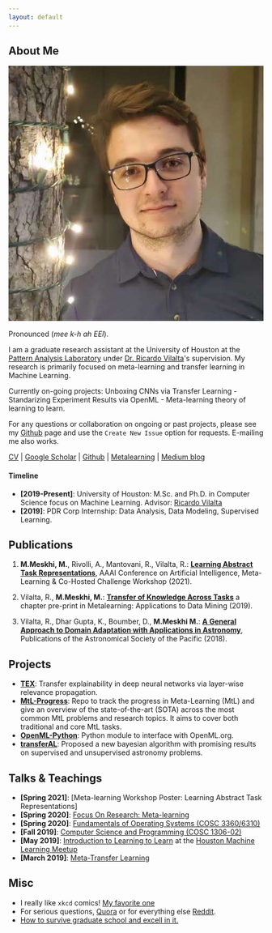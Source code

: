 ```yaml
---
layout: default
---
```


## About Me

<img class="profile-picture" src="michael.jpg">

Pronounced 	(*mee k-h ah EEl*). <br>

I am a graduate research assistant at the University of Houston at the [Pattern Analysis Laboratory](https://www.uh.edu/pa-lab/) under [Dr. Ricardo Vilalta](https://www.uh.edu/~rvilalta/)'s supervision. My research is primarily focused on meta-learning and transfer learning in Machine Learning.

Currently on-going projects: Unboxing CNNs via Transfer Learning - Standarizing Experiment Results via OpenML - Meta-learning theory of learning to learn. 

For any questions or collaboration on ongoing or past projects, please see my [Github](https://github.com/MichaelMMeskhi) page and use the `Create New Issue` option for requests. E-mailing me also works.

[CV](Resume.pdf) | [Google Scholar](https://scholar.google.com/citations?user=hLP_vy4AAAAJ&hl=en&oi=sra) | [Github](https://github.com/MichaelMMeskhi) | [Metalearning](http://metalearningml.org) | [Medium blog](https://medium.com/@mikhailmekhedkinmeskhi)

#### Timeline

- **\[2019-Present]**: University of Houston: M.Sc. and Ph.D. in Computer Science focus on Machine Learning. Advisor: [Ricardo Vilalta](http://www2.cs.uh.edu/~vilalta/) 
- **\[2019]**: PDR Corp Internship: Data Analysis, Data Modeling, Supervised Learning. 


## Publications

1. **M.Meskhi, M.**, Rivolli, A., Mantovani, R., Vilalta, R.: **[Learning Abstract Task Representations](https://arxiv.org/pdf/2101.07852)**, AAAI Conference on Artificial Intelligence, Meta-Learning & Co-Hosted Challenge Workshop (2021). 

2. Vilalta, R., **M.Meskhi, M.**: **[Transfer of Knowledge Across Tasks](TLchapter.pdf)** a chapter pre-print in Metalearning: Applications to Data Mining (2019).

3. Vilalta, R., Dhar Gupta, K., Boumber, D., **M.Meskhi M.**: **[A General Approach to Domain Adaptation with Applications in Astronomy](https://www.researchgate.net/publication/329884189_A_General_Approach_to_Domain_Adaptation_with_Applications_in_Astronomy)**, Publications of the Astronomical Society of the Pacific (2018).

## Projects

- **[TEX](https://github.com/MichaelMMeskhi/TransferLRP/tree/master/lrp)**: Transfer explainability in deep neural networks via layer-wise relevance propagation.
- **[MtL-Progress](https://github.com/MichaelMMeskhi/MtL-Progress)**: Repo to track the progress in Meta-Learning (MtL) and give an overview of the state-of-the-art (SOTA) across the most common MtL problems and research topics. It aims to cover both traditional and core MtL tasks.
- **[OpenML-Python](https://github.com/openml/openml-python)**: Python module to interface with OpenML.org.
- **[transferAL](https://github.com/PAL-UH/transferAL)**: Proposed a new bayesian algorithm with promising results on supervised and unsupervised astronomy problems.


## Talks & Teachings

- **\[Spring 2021]**: [Meta-learning Workshop Poster: Learning Abstract Task Representations]
- **\[Spring 2020]**: [Focus On Research: Meta-learning](FOR_Metalearning.pdf)
- **\[Spring 2020]**: [Fundamentals of Operating Systems (COSC 3360/6310)](COSC_3366_Syllabus.pdf)
- **\[Fall 2019]**: [Computer Science and Programming (COSC 1306-02)](COSC_1306_Syllabus.pdf)
- **\[May 2019]**: [Introduction to Learning to Learn](https://github.com/MichaelMMeskhi/MtL-Progress/blob/master/resources/files/intro_learning_to_learn.pdf) at the [Houston Machine Learning Meetup](https://www.meetup.com/Houston-Machine-Learning/events/261384583/)
- **\[March 2019]**: [Meta-Transfer Learning](https://medium.com/@mikhailmekhedkinmeskhi/meta-transfer-learning-6a02160ddaad)

## Misc

- I really like `xkcd` comics! [My favorite one](https://xkcd.com/1838/)
- For serious questions, [Quora](https://www.quora.com/profile/Mikhail-Mekhedkin-Meskhi) or for everything else [Reddit](https://www.reddit.com/user/MichaelMMeskhi).
- [How to survive graduate school and excell in it.](http://richb.rice.edu/signal-processing/research-resources/)
